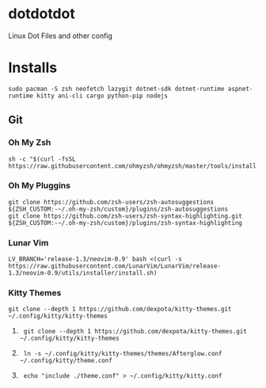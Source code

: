 # dotdotdot
Linux Dot Files and other config

# Installs
    sudo pacman -S zsh neofetch lazygit dotnet-sdk dotnet-runtime aspnet-runtime kitty ani-cli cargo python-pip nodejs

## Git
### Oh My Zsh
	sh -c "$(curl -fsSL https://raw.githubusercontent.com/ohmyzsh/ohmyzsh/master/tools/install.sh)

### Oh My Pluggins
    git clone https://github.com/zsh-users/zsh-autosuggestions ${ZSH_CUSTOM:-~/.oh-my-zsh/custom}/plugins/zsh-autosuggestions
    git clone https://github.com/zsh-users/zsh-syntax-highlighting.git ${ZSH_CUSTOM:-~/.oh-my-zsh/custom}/plugins/zsh-syntax-highlighting

### Lunar Vim
	LV_BRANCH='release-1.3/neovim-0.9' bash <(curl -s https://raw.githubusercontent.com/LunarVim/LunarVim/release-1.3/neovim-0.9/utils/installer/install.sh)
	
### Kitty Themes
	git clone --depth 1 https://github.com/dexpota/kitty-themes.git ~/.config/kitty/kitty-themes

1. 
		git clone --depth 1 https://github.com/dexpota/kitty-themes.git ~/.config/kitty/kitty-themes

2.
		ln -s ~/.config/kitty/kitty-themes/themes/Afterglow.conf ~/.config/kitty/theme.conf
		
3.
		echo "include ./theme.conf" > ~/.config/kitty/kitty.conf

